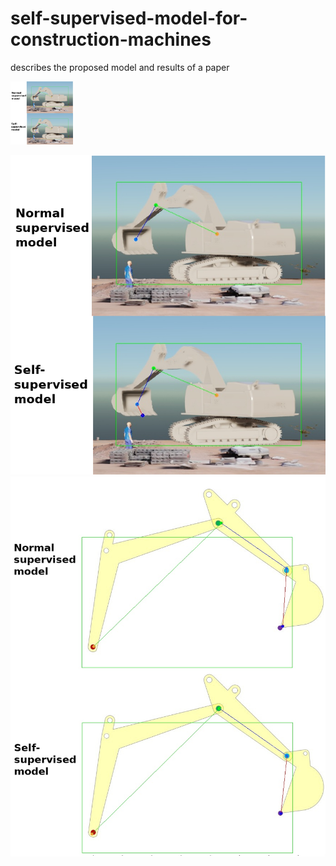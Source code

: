 # self-supervised-model-for-construction-machines
describes the proposed model and results of a paper

<img src="https://github.com/alaa-shubbak/self-supervised-model-for-construction-machines/blob/main/images/issac%20all_results.png" width="100">

![issac](https://github.com/alaa-shubbak/self-supervised-model-for-construction-machines/blob/main/images/issac%20all_results.png) ![matlab](https://github.com/alaa-shubbak/self-supervised-model-for-construction-machines/blob/main/images/matlab_results.png)
